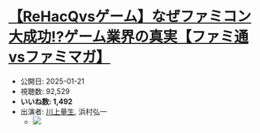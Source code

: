 # [【ReHacQvsゲーム】なぜファミコン大成功!?ゲーム業界の真実【ファミ通vsファミマガ】](https://www.youtube.com/watch?v=cnbQYbSyvHc)
-   公開日: 2025-01-21
-   視聴数: 92,529
-   **いいね数: 1,492**
-   出演者: [川上量生](/rehacq_fan/people/川上量生 "wikilink"), 浜村弘一
    - [![](https://img.youtube.com/vi/cnbQYbSyvHc/hqdefault.jpg)](https://www.youtube.com/watch?v=cnbQYbSyvHc)
